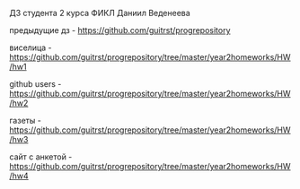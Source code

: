 ДЗ студента 2 курса ФИКЛ Даниил Веденеева

предыдущие дз - https://github.com/guitrst/progrepository

виселица - https://github.com/guitrst/progrepository/tree/master/year2homeworks/HW/hw1

github users - https://github.com/guitrst/progrepository/tree/master/year2homeworks/HW/hw2

газеты - https://github.com/guitrst/progrepository/tree/master/year2homeworks/HW/hw3

сайт с анкетой - https://github.com/guitrst/progrepository/tree/master/year2homeworks/HW/hw4
